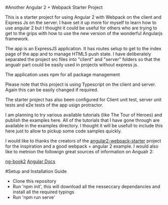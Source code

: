 #Another Angular 2 + Webpack Starter Project

This is a starter project for using Angular 2 with Webpack on the client and Express Js on the server. I have set it up more for myself to learn how to use angular 2 but I thought it could be useful for others who are trying to get to the grips with how to use the new version of the wonderful Angularjs framework.

The app is an ExpressJS application. It has routes setup to get to the index page of the app and to manage HTML5 push state. I have deliberately separated the project src files into "client" and "server" folders so that the angualr part could be easily used in projects without express js.

The application uses npm for all package management

Please note that this project is using Typescript on the client and server. Again this can be easily changed if required.

The starter project has also been configured for Client unit test, server unit tests and e2e tests of the app usign protractor.

I am planning to try various available tutorials (like The Tour of Heroes) and publish the examples here. All of the tutorials that I have gone through are available in the examples directory. I thought it will be usefull to include this here just to allow to pickup some code samples quickly.

I would like to thanks the creators of the [angular2-webpack-starter](https://github.com/AngularClass/angular2-webpack-starter) project for the inspiration and a good webpack + angular 2 example. I would also like to metnion the followign great sources of information on Angualr 2:

[ng-book2](https://www.ng-book.com/2/)
[Angular Docs](https://angular.io/docs/js/latest/)

#Setup and Installation Guide

- Clone this repository
- Run 'npm init', this will download all the nesseccary dependancies and install all the required typings
- Run 'npm run serve' 